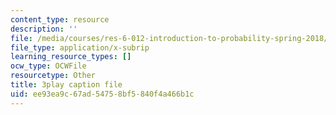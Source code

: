 ```yaml
---
content_type: resource
description: ''
file: /media/courses/res-6-012-introduction-to-probability-spring-2018/ee93ea9c67ad54758bf5840f4a466b1c_R4nGGs0m7lo.vtt
file_type: application/x-subrip
learning_resource_types: []
ocw_type: OCWFile
resourcetype: Other
title: 3play caption file
uid: ee93ea9c-67ad-5475-8bf5-840f4a466b1c
---
```

